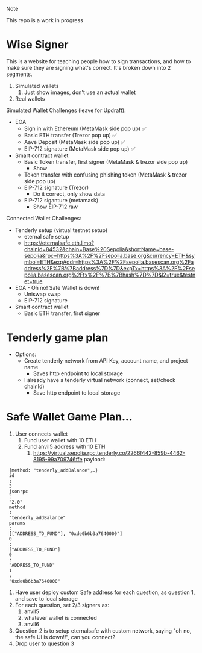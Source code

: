 > [!NOTE]
> This repo is a work in progress


# Wise Signer

This is a website for teaching people how to sign transactions, and how to make sure they are signing what's correct. It's broken down into 2 segments.

1. Simulated wallets
   1. Just show images, don't use an actual wallet
2. Real wallets

Simulated Wallet Challenges (leave for Updraft):
- EOA
  - Sign in with Ethereum (MetaMask side pop up) ✅ 
  - Basic ETH transfer (Trezor pop up) ✅ 
  - Aave Deposit (MetaMask side pop up) ✅ 
  - EIP-712 signature (MetaMask side pop up) ✅ 
- Smart contract wallet 
  - Basic Token transfer, first signer (MetaMask & trezor side pop up) 
    - Show
  - Token transfer with confusing phishing token (MetaMask & trezor side pop up) 
  - EIP-712 signature (Trezor) 
    - Do it correct, only show data 
  - EIP-712 siganture (metamask) 
    - Show EIP-712 raw 

Connected Wallet Challenges:
- Tenderly setup (virtual testnet setup)
  - eternal safe setup
  - https://eternalsafe.eth.limo?chainId=84532&chain=Base%20Sepolia&shortName=base-sepolia&rpc=https%3A%2F%2Fsepolia.base.org&currency=ETH&symbol=ETH&expAddr=https%3A%2F%2Fsepolia.basescan.org%2Faddress%2F%7B%7Baddress%7D%7D&expTx=https%3A%2F%2Fsepolia.basescan.org%2Ftx%2F%7B%7Bhash%7D%7D&l2=true&testnet=true
- EOA - Oh no! Safe Wallet is down! 
  - Uniswap swap
  - EIP-712 signature
- Smart contract wallet
  - Basic ETH transfer, first signer

# Tenderly game plan 
- Options:
  - Create tenderly network from API Key, account name, and project name
    - Saves http endpoint to local storage
  - I already have a tenderly virtual network (connect, set/check chainId)
    - Save http endpoint to local storage
  
# Safe Wallet Game Plan...
1. User connects wallet 
   1. Fund user wallet with 10 ETH
   2. Fund anvil5 address with 10 ETH 
      1. https://virtual.sepolia.rpc.tenderly.co/2266f442-859b-4462-8195-99a709746ffe 
  payload:
  ```
   {method: "tenderly_addBalance",…}
   id
   : 
   3
   jsonrpc
   : 
   "2.0"
   method
   : 
   "tenderly_addBalance"
   params
   : 
   [["ADDRESS_TO_FUND"], "0xde0b6b3a7640000"]
   0
   : 
   ["ADDRESS_TO_FUND"]
   0
   : 
   "ADDRESS_TO_FUND"
   1
   : 
   "0xde0b6b3a7640000"
   ```
   1. Have user deploy custom Safe address for each question, as question 1, and save to local storage
   2. For each question, set 2/3 signers as:
      1. anvil5
      2. whatever wallet is connected
      3. anvil6
1. Question 2 is to setup eternalsafe with custom network, saying "oh no, the safe UI is down!!", can you connect?
2. Drop user to question 3



